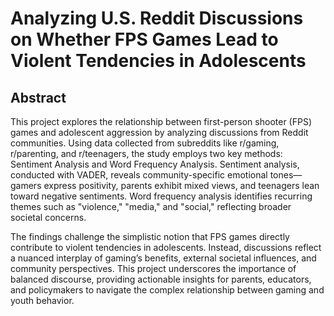 # Analyzing U.S. Reddit Discussions on Whether FPS Games Lead to Violent Tendencies in Adolescents

## Abstract

This project explores the relationship between first-person shooter (FPS) games and adolescent aggression by analyzing discussions from Reddit communities. Using data collected from subreddits like r/gaming, r/parenting, and r/teenagers, the study employs two key methods: Sentiment Analysis and Word Frequency Analysis. Sentiment analysis, conducted with VADER, reveals community-specific emotional tones—gamers express positivity, parents exhibit mixed views, and teenagers lean toward negative sentiments. Word frequency analysis identifies recurring themes such as "violence," "media," and "social," reflecting broader societal concerns.

The findings challenge the simplistic notion that FPS games directly contribute to violent tendencies in adolescents. Instead, discussions reflect a nuanced interplay of gaming’s benefits, external societal influences, and community perspectives. This project underscores the importance of balanced discourse, providing actionable insights for parents, educators, and policymakers to navigate the complex relationship between gaming and youth behavior.
